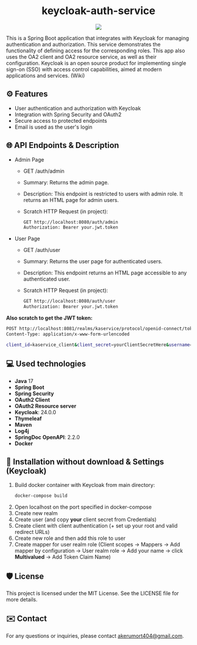 <h1 align="center" id="title">keycloak-auth-service</h1>

<p align="center"><img src="https://socialify.git.ci/akerumort/keycloak-auth-service/image?description=1&font=Jost&language=1&name=1&owner=1&pattern=Floating+Cogs&theme=Light"></p>

This is a Spring Boot application that integrates with Keycloak for managing authentication and authorization. This service demonstrates the functionality of defining access for the corresponding roles. This app also uses the OA2 client and OA2 resource service, as well as their configuration.
Keycloak is an open source product for implementing single sign-on (SSO) with access control capabilities, aimed at modern applications and services. (Wiki)

## ⚙ Features

- User authentication and authorization with Keycloak
- Integration with Spring Security and OAuth2
- Secure access to protected endpoints
- Email is used as the user's login

## 🌐 API Endpoints & Description
- Admin Page

  - GET /auth/admin
  - Summary: Returns the admin page.
  - Description: This endpoint is restricted to users with admin role. It returns an HTML page for admin users.
  - Scratch HTTP Request (in project):
    
    ```bash
    GET http://localhost:8080/auth/admin
    Authorization: Bearer your.jwt.token
    ```

- User Page

  - GET /auth/user
  - Summary: Returns the user page for authenticated users.
  - Description: This endpoint returns an HTML page accessible to any authenticated user.
  - Scratch HTTP Request (in project):
  
    ```bash
    GET http://localhost:8080/auth/user
    Authorization: Bearer your.jwt.token
    ```

**Also scratch to get the JWT token:**

```bash
POST http://localhost:8081/realms/kaservice/protocol/openid-connect/token
Content-Type: application/x-www-form-urlencoded

client_id=kaservice_client&client_secret=yourClientSecretHere&username=your.user@example.com&password=password&grant_type=password
```

## 💻 Used technologies

- **Java** 17
- **Spring Boot**
- **Spring Security**
- **OAuth2 Client**
- **OAuth2 Resource server**
- **Keycloak**: 24.0.0
- **Thymeleaf**
- **Maven**
- **Log4j**
- **SpringDoc OpenAPI**: 2.2.0
- **Docker**

## 🐋 Installation without download & Settings (Keycloak)

1. Build docker container with Keycloak from main directory:
   ```bash
   docker-compose build
   ```
2. Open localhost on the port specified in docker-compose
3. Create new realm
4. Create user (and copy **your** client secret from Credentials)
5. Create client with client authentication (+ set up your root and valid redirect URLs)
6. Create new role and then add this role to user
7. Create mapper for user realm role (Client scopes -> Mappers -> Add mapper by configuration -> User realm role -> Add your name -> click **Multivalued** -> Add Token Claim Name)

## 🛡️ License
This project is licensed under the MIT License. See the LICENSE file for more details.

## ✉️ Contact
For any questions or inquiries, please contact akerumort404@gmail.com.
